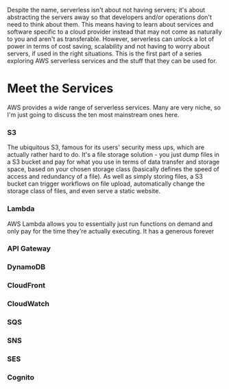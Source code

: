 Despite the name, serverless isn't about not having servers; it's about abstracting the servers away so that developers and/or operations don't need to think about them. This means having to learn about services and software specific to a cloud provider instead that may not come as naturally to you and aren't as transferable. However, serverless can unlock a lot of power in terms of cost saving, scalability and not having to worry about servers, if used in the right situations. This is the first part of a series exploring AWS serverless services and the stuff that they can be used for. 

# Meet the Services
AWS provides a wide range of serverless services. Many are very niche, so I'm just going to discuss the ten most mainstream ones here.

### S3
The ubiquitous S3, famous for its users' security mess ups, which are actually rather hard to do. It's a file storage solution - you just dump files in a S3 bucket and pay for what you use in terms of data transfer and storage space, based on your chosen storage class (basically defines the speed of access and redundancy of a file). As well as simply storing files, a S3 bucket can trigger workflows on file upload, automatically change the storage class of files, and even serve a static website. 

### Lambda
AWS Lambda allows you to essentially just run functions on demand and only pay for the time they're actually executing. It has a  generous forever

### API Gateway
### DynamoDB
### CloudFront
### CloudWatch
### SQS
### SNS
### SES
### Cognito
